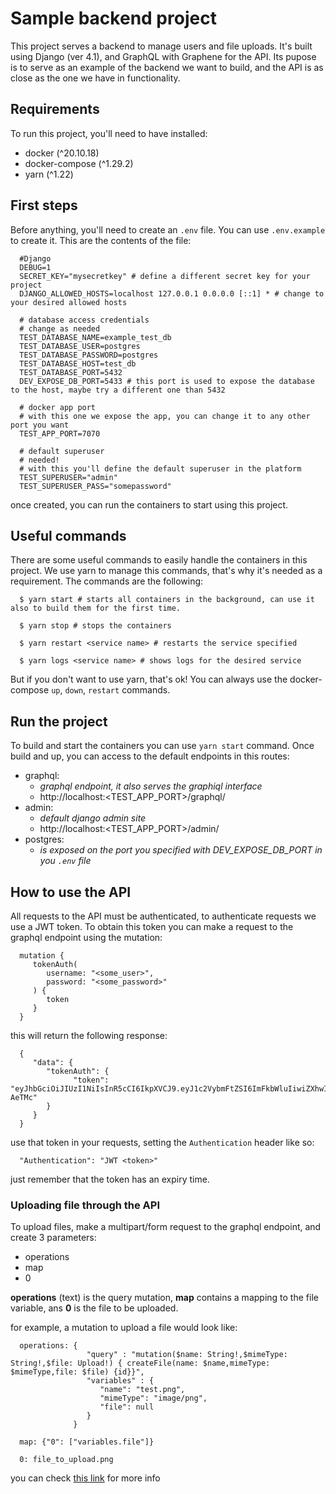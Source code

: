 # Sample backend project

This project serves a backend to manage users and file uploads. It's built using Django (ver 4.1), and GraphQL with Graphene for the API. Its pupose is to serve as an example of the backend we want to build, and the API is as close as the one we have in functionality.

## Requirements

To run this project, you'll need to have installed:

 - docker (^20.10.18)
 - docker-compose (^1.29.2)
 - yarn (^1.22)
    
## First steps

Before anything, you'll need to create an `.env` file. You can use `.env.example` to create it. This are the contents of the file:

      #Django
      DEBUG=1
      SECRET_KEY="mysecretkey" # define a different secret key for your project
      DJANGO_ALLOWED_HOSTS=localhost 127.0.0.1 0.0.0.0 [::1] * # change to your desired allowed hosts

      # database access credentials
      # change as needed
      TEST_DATABASE_NAME=example_test_db
      TEST_DATABASE_USER=postgres
      TEST_DATABASE_PASSWORD=postgres
      TEST_DATABASE_HOST=test_db
      TEST_DATABASE_PORT=5432
      DEV_EXPOSE_DB_PORT=5433 # this port is used to expose the database to the host, maybe try a different one than 5432

      # docker app port
      # with this one we expose the app, you can change it to any other port you want
      TEST_APP_PORT=7070

      # default superuser
      # needed!
      # with this you'll define the default superuser in the platform
      TEST_SUPERUSER="admin"
      TEST_SUPERUSER_PASS="somepassword"
    
once created, you can run the containers to start using this project.

## Useful commands

There are some useful commands to easily handle the containers in this project. We use yarn to manage this commands, that's why it's needed as a requirement. The commands are the following: 

      $ yarn start # starts all containers in the background, can use it also to build them for the first time.

      $ yarn stop # stops the containers

      $ yarn restart <service name> # restarts the service specified

      $ yarn logs <service name> # shows logs for the desired service

But if you don't want to use yarn, that's ok! You can always use the docker-compose `up`, `down`, `restart` commands.

## Run the project

To build and start the containers you can use `yarn start` command. Once build and up, you can access to the default endpoints in this routes:

 - graphql: 
    * _graphql endpoint, it also serves the graphiql interface_
    * http://localhost:<TEST_APP_PORT>/graphql/
 - admin:
    * _default django admin site_
    * http://localhost:<TEST_APP_PORT>/admin/
 - postgres: 
    * _is exposed on the port you specified with DEV_EXPOSE_DB_PORT in you `.env` file_
   
## How to use the API

All requests to the API must be authenticated, to authenticate requests we use a JWT token. To obtain this token you can make a request to the graphql endpoint using the mutation:

      mutation {
         tokenAuth(
            username: "<some_user>",
            password: "<some_password>"
         ) {
            token
         }
      }

this will return the following response:

      {
         "data": {
            "tokenAuth": {
                  "token": "eyJhbGciOiJIUzI1NiIsInR5cCI6IkpXVCJ9.eyJ1c2VybmFtZSI6ImFkbWluIiwiZXhwIjoxNjc4ODE1NjA0LCJvcmlnSWF0IjoxNjc4ODE1MzA0fQ.EjBY_CBjvOG570vt1dBUyjFOqd6VGENu43xbZ-AeTMc"
            }
         }
      }

use that token in your requests, setting the `Authentication` header like so:

      "Authentication": "JWT <token>"

just remember that the token has an expiry time.

### Uploading file through the API

To upload files, make a multipart/form request to the graphql endpoint, and create 3 parameters:

   - operations
   - map
   - 0

**operations** (text) is the query mutation, **map** contains a mapping to the file variable, ans **0** is the file to be uploaded.

for example, a mutation to upload a file would look like:

      operations: {
                     "query" : "mutation($name: String!,$mimeType: String!,$file: Upload!) { createFile(name: $name,mimeType: $mimeType,file: $file) {id}}",
                     "variables" : {
                        "name": "test.png",
                        "mimeType": "image/png",
                        "file": null 
                     }
                  }

      map: {"0": ["variables.file"]}

      0: file_to_upload.png

you can check [this link](https://davidkg.medium.com/uploading-images-using-django-graphene-django-and-graphene-file-upload-9f2e9bfc949d) for more info
